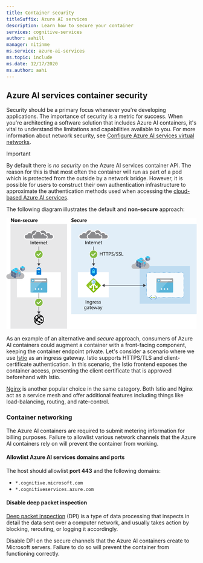 ```yaml
---
title: Container security
titleSuffix: Azure AI services
description: Learn how to secure your container
services: cognitive-services
author: aahill
manager: nitinme
ms.service: azure-ai-services
ms.topic: include
ms.date: 12/17/2020
ms.author: aahi
---
```


## Azure AI services container security

Security should be a primary focus whenever you're developing applications. The importance of security is a metric for success. When you're architecting a software solution that includes Azure AI containers, it's vital to understand the limitations and capabilities available to you. For more information about network security, see [Configure Azure AI services virtual networks][az-security].

> [!IMPORTANT]
> By default there is *no security* on the Azure AI services container API. The reason for this is that most often the container will run as part of a pod which is protected from the outside by a network bridge. However, it is possible for users to construct their own authentication infrastructure to approximate the authentication methods used when accessing the [cloud-based Azure AI services][request-authentication].

The following diagram illustrates the default and **non-secure** approach:

![Container security](../media/container-security.svg)

As an example of an alternative and *secure* approach, consumers of Azure AI containers could augment a container with a front-facing component, keeping the container endpoint private. Let's consider a scenario where we use [Istio][istio] as an ingress gateway. Istio supports HTTPS/TLS and client-certificate authentication. In this scenario, the Istio frontend exposes the container access, presenting the client certificate that is approved beforehand with Istio.

[Nginx][nginx] is another popular choice in the same category. Both Istio and Nginx act as a service mesh and offer additional features including things like load-balancing, routing, and rate-control.

### Container networking

The Azure AI containers are required to submit metering information for billing purposes. Failure to allowlist various network channels that the Azure AI containers rely on will prevent the container from working.

#### Allowlist Azure AI services domains and ports

The host should allowlist **port 443** and the following domains:

* `*.cognitive.microsoft.com`
* `*.cognitiveservices.azure.com`

#### Disable deep packet inspection

[Deep packet inspection](https://en.wikipedia.org/wiki/Deep_packet_inspection) (DPI) is a type of data processing that inspects in detail the data sent over a computer network, and usually takes action by blocking, rerouting, or logging it accordingly.

Disable DPI on the secure channels that the Azure AI containers create to Microsoft servers. Failure to do so will prevent the container from functioning correctly.

[istio]: https://istio.io/
[nginx]: https://www.nginx.com
[request-authentication]: ../../authentication.md
[az-security]: ../../cognitive-services-virtual-networks.md
